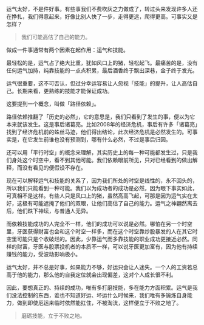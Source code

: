 运气太好，不是件好事。有些事我们不费吹灰之力做成了，转过头来发现许多人还在挣扎，我们得意起来，好像比别人快了一步，走得更远，爬得更高。可事实又是怎样？

> 我们可能高估了自己的能力。

做成一件事通常有两个因素在起作用：运气和技能。

最轻松的是，运气占了绝大比重，犹如风口上的猪，轻松起飞。最痛苦的是，没有任何运气加持，纯靠技能的一点点积累，最后酒香终于飘出深巷，金子终于发光。

运气很重要，这不可否认，但过分幸运容易让人忽视「技能」的提升，让人高估自己。长期来看，更熟练的技能才能保证成功。

这要提到一个概念，叫做「路径依赖」。

路径依赖推翻了「历史的必然」，它的意思是，我们只看到了发生的事，便以为它本来就该发生。这是事后诸葛亮。比如2008年的经济危机，事后有许多「诸葛亮」找到了经济危机前的蛛丝马迹，他们得出结论，此次经济危机是必然发生的。可事实是，在它发生前谁也没有预测到，哪有什么必然，不过是事后归因。

还可以用「平行时空」的概念来理解，其实历史上的每一种可能都发生过，只是我们身处这个时空中，看不到其他可能。我们依赖眼前所见，只对已经看到的做出解释，而没有看见的便假设不存在。

现在可以解释运气和技能的关系了，因为我们所处的时空是线性的，永不回头的，所以我们只能看到一种可能。我们以为成功者的成功是必然，因为眼下事实如此，可真相不是这样。有些人只是风口上的猪，虽然高高飞起，可那是因为运气实在太好，这极有可能遮掩了他们的双眼，让他们高估了自己的能力。运气之神翩然离去后，他们跌下神坛，与普通人无异。

而依赖技能成功的人完全不一样，他们的成功可以说是必然。哪怕在另一个时空里，牙医获得财富也会和这个时空一样多，而在这个时空靠炒股暴发的人在其它时空里可能只是个收破烂的。因此，少靠运气而多靠技能的职业成功更接近必然。同样的财富，牙医与股票投机者的本质不一样，可以说牙医更加富有，因为他有持续赚钱的能力，受波动影响极小。

运气太好，并不总是好事，如果能力不够，好运只会让人迷失。一个人的工资若总高于他的能力，那么他的自我定位就会出现偏差，这对个人成长很不利。

因此，要想真正的、持续的成功，唯有多打磨技能，多在能力方面积累。运气是我们没法控制的东西，谁也不知道好运、坏运什么时候来，我们唯有多锻炼自身能力，做到即使厄运来临时依然能扛住，不被淘汰，这样便立于不败之地了。

> 磨砺技能，立于不败之地。
